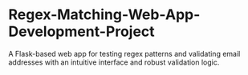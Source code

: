 # Regex-Matching-Web-App-Development-Project
A Flask-based web app for testing regex patterns and validating email addresses with an intuitive interface and robust validation logic.
